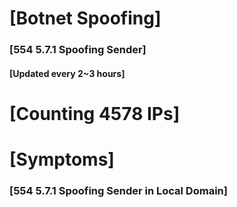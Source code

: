 # [Botnet Spoofing]
### [554 5.7.1 Spoofing Sender]
#### [Updated every 2~3 hours]

# [Counting 4578 IPs]

# [Symptoms] 
###   [554 5.7.1 Spoofing Sender in Local Domain]
